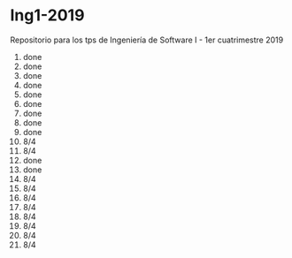 # Ing1-2019
Repositorio para los tps de Ingeniería de Software I - 1er cuatrimestre 2019

1. done
2. done
3. done
4. done
5. done
6. done
7. done
8. done
9. done
10. 8/4
11. 8/4
12. done
13. done
14. 8/4
15. 8/4
16. 8/4
17. 8/4
18. 8/4
19. 8/4
20. 8/4
21. 8/4
